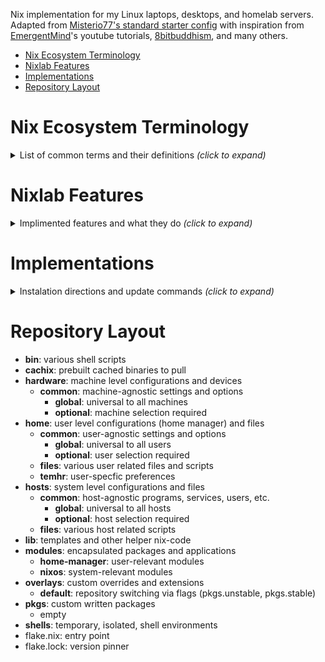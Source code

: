 Nix implementation for my Linux laptops, desktops, and homelab servers. Adapted from [Misterio77's standard starter config](https://github.com/Misterio77/nix-starter-configs) with inspiration from [EmergentMind](https://www.youtube.com/watch?v=YHm7e3f87iY&list=PLAWyx2BxU4OyERRTbzNAaRHK08DQ0DD_l&index=1)'s youtube tutorials, [8bitbuddhism](https://code.8bitbuddhism.com/aires/nix-configuration), and many others.

- [Nix Ecosystem Terminology](#nix-ecosystem-terminology)
- [Nixlab Features](#nixlab-features)
- [Implementations](#implementations)
- [Repository Layout](#repository-layout)

# Nix Ecosystem Terminology
<details>
<summary>List of common terms and their definitions <i>(click to expand)</i></summary>
<p></p>
  
- Nix Language: a domain-specific, declarative, pure, functional, lazy-evaluated, dynamically typed, language
  - Nix values: data types that are immutable, can be whole **expressions** themselves, are only computed when needed, and type-error detected at evaluation
- Nix Expressions: **Nix lang** code (functions) that describes how to build packages or configure systems
  - Derivations: the backend build task; specifies all inputs, dependencies, and build steps of an **expression**
- Nix Packages Collection (Nixpkgs): a large repository of **Nix expressions**
- Nix Store: complex abstractions of immutable file system data (software packages, dependencies, etc.)
- Nix Package Manager: a command-line toolset, with an atomic update model, that:
  1) evaluates **expressions** into **derivations**
  2) builds packages from **derivations** 
  3) manages the **Nix Store** (handles dependencies, ensures reproducibility), where packages are kept
- NixOS: Linux distro that has a system configuration entirely built with Nix
</details>

# Nixlab Features
<details>
<summary>Implimented features and what they do <i>(click to expand)</i></summary>
<p></p>
  
Contains
- **Cachix**: cache service of prebuilt binaries; speeds installs, avoids compilations 
- **Flakes**: a schema for writing, referencing, and sharing **Nix expressions**
  - consists of a filesystem tree with a flake.nix file in root directory; specifies:
    - metadata about the flake
    - inputs (**expressions**, pkg repos, other flakes) which are taken as dependencies
    - outputs (pkg defs, dev-envs, NixOS configs, modules, etc.) are whatever the flake produces; ultimately given as **Nix values**, evaluated by the **Nix package manager**
  - updates **Nix package manager**'s CLI with the new/experimental commands
  - version-pinning of pkgs and dependencies via flake.lock file (increases reproducibity)
- **Home Manager**: home-directory management module; installs user programs, pkgs, and config files, sets env-variables, dotfiles, and any other arbitrary file
- **Modules**: to customize options, settings, and functionality in config
  - segregation of system and user level modules, encapsulated by role or function
- **Overlays**: custom modifications, extensions, and patches of Nixpkgs
- **Shells**: clean, reproducible, and isolated environments
- Single source of truth: remote nixlab repo is where all systems:
  1) auto-push flakes,
  2) auto-pull changes, and
  3) evaluate from nightly.

Aspirational
- Declarative virtualization systems
- Scripting for initial hardware configuration (disko)
- Support for various WMs and desktop environments (KDE, XFCE, and Sway)
- Custom packages and services
- Secret management system
- Impermanent system; declaratively built on boot and connected to storage drives for data persistence
</details>

# Implementations
<details>
<summary>Instalation directions and update commands <i>(click to expand)</i></summary>
<p></p>

- **Installation**:
  1) Install NixOS with appropriate labelled partitions (boot, root, swap, home)
  2) First rebuild, with: flakes enabled and a proper hostname,
  3) Second rebuild, with `sudo nixos-rebuild boot --flake github:temhr/nixlab && sudo reboot`
- Updating systems imperatively:
  - **Flakes**: ` $ nix flake update --flake /home/temhr/nixlab`
  - **NixOS**: ` $ sudo nixos-rebuild switch --flake /home/temhr/nixlab`
  - **Cachix**: ` $ sudo cachix use [package_name]`
  - **Shells**: ` $ nix develop /home/temhr/nixlab#<shell-name>`
</details>

# Repository Layout
- **bin**: various shell scripts
- **cachix**: prebuilt cached binaries to pull
- **hardware**: machine level configurations and devices
  - **common**: machine-agnostic settings and options
    - **global**: universal to all machines
    - **optional**: machine selection required
- **home**: user level configurations (home manager) and files
  - **common**: user-agnostic settings and options
    - **global**: universal to all users
    - **optional**: user selection required
  - **files**: various user related files and scripts
  - **temhr**: user-specfic preferences
- **hosts**: system level configurations and files
  - **common**: host-agnostic programs, services, users, etc.
    - **global**: universal to all hosts
    - **optional**: host selection required
  - **files**: various host related scripts
- **lib**: templates and other helper nix-code
- **modules**: encapsulated packages and applications
  - **home-manager**: user-relevant modules
  - **nixos**: system-relevant modules
- **overlays**: custom overrides and extensions
  - **default**: repository switching via flags (pkgs.unstable, pkgs.stable)
- **pkgs**: custom written packages
  - empty
- **shells**: temporary, isolated, shell environments
-  flake.nix: entry point
-  flake.lock: version pinner
